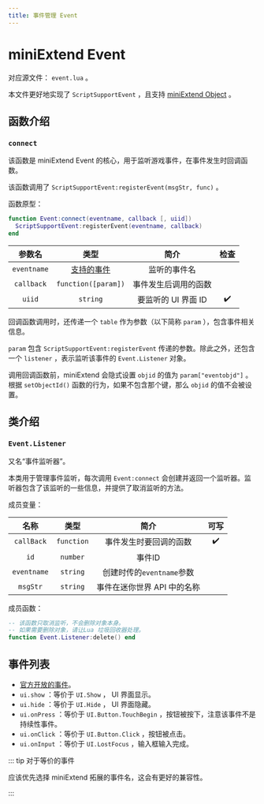 ```yaml
---
title: 事件管理 Event
---
```




# miniExtend Event

对应源文件： `event.lua` 。

本文件更好地实现了 `ScriptSupportEvent` ，且支持 [miniExtend Object](/api/object) 。

## 函数介绍

### `connect`

该函数是 miniExtend Event 的核心，用于监听游戏事件，在事件发生时回调函数。

该函数调用了 `ScriptSupportEvent:registerEvent(msgStr, func)` 。

函数原型：

```lua
function Event:connect(eventname, callback [, uiid])
  ScriptSupportEvent:registerEvent(eventname, callback)
end
```

|参数名|类型|简介|检查|
|:---:|:---:|:---:|:---:|
|`eventname`|[支持的事件](#事件列表)|监听的事件名||
|`callback`|`function([param])`|事件发生后调用的函数||
|`uiid`|`string`|要监听的 UI 界面 ID|:heavy_check_mark:|


回调函数调用时，还传递一个 `table` 作为参数（以下简称 `param` ），包含事件相关信息。

`param` 包含 `ScriptSupportEvent:registerEvent` 传递的参数。除此之外，还包含一个 `listener` ，表示监听该事件的 `Event.Listener` 对象。

调用回调函数前，miniExtend 会隐式设置 `objid` 的值为 `param["eventobjd"]` 。根据 `setObjectId()` 函数的行为，如果不包含那个键，那么 `objid` 的值不会被设置。

## 类介绍

### `Event.Listener`

又名“事件监听器”。

本类用于管理事件监听，每次调用 `Event:connect` 会创建并返回一个监听器。监听器包含了该监听的一些信息，并提供了取消监听的方法。

成员变量：

|名称|类型|简介|可写|
|:---:|:---:|:---:|:---:|
|`callBack`|`function`|事件发生时要回调的函数|:heavy_check_mark:|
|`id`|`number`|事件ID||
|`eventname`|`string`|创建时传的`eventname`参数||
|`msgStr`|`string`|事件在迷你世界 API 中的名称||

成员函数：

```lua
-- 该函数只取消监听，不会删除对象本身。
-- 如果需要删除对象，请让Lua 垃圾回收器处理。
function Event.Listener:delete() end
```

## 事件列表

- [官方开放的事件](https://dev-wiki.mini1.cn/cyclopdeia?wikiMenuId=3&wikiId=1353)。
- `ui.show` ：等价于 `UI.Show` ， UI 界面显示。
- `ui.hide` ：等价于 `UI.Hide` ， UI 界面隐藏。
- `ui.onPress` ：等价于 `UI.Button.TouchBegin` ，按钮被按下，注意该事件不是持续性事件。
- `ui.onClick` ：等价于 `UI.Button.Click` ，按钮被点击。
- `ui.onInput` ：等价于 `UI.LostFocus` ，输入框输入完成。

::: tip 对于等价的事件

应该优先选择 miniExtend 拓展的事件名，这会有更好的兼容性。

:::